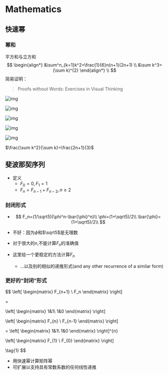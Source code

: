 # Mathematics

## 快速幂

### 幂和

平方和与立方和
$$
\begin{align*}
&\sum^n_{k=1}k^2=\frac{1}{6}n(n+1)(2n+1) \\
&\sum k^3=(\sum k)^{2}
\end{align*} \\
$$
简易证明：

> Proofs without Words: Exercises in Visual Thinking

![img](https://github.com/Qasak/all-about-stanford-cs-97si/blob/master/mathematics/sum_of_squares.jpg)

![img](https://github.com/Qasak/all-about-stanford-cs-97si/blob/master/mathematics/proof_of_sos1.png)

![img](https://github.com/Qasak/all-about-stanford-cs-97si/blob/master/mathematics/proof_of_sos2.png)

![img](https://github.com/Qasak/all-about-stanford-cs-97si/blob/master/mathematics/proof_of_sos3.png)

![img](https://github.com/Qasak/all-about-stanford-cs-97si/blob/master/mathematics/proof_of_sos4.png)

$\frac{\sum k^2}{\sum k}=\frac{2n+1}{3}$

## 斐波那契序列

+ 定义
  + $F_0=0,F_1=1$
  + $F_n=F_{n-1}+F_{n-2},n\ge2$

### 封闭形式

+ $$
  F_n=(1/\sqrt5)(\phi^n-\bar{\phi}^n)\\ \phi=(1+\sqrt5)/2\\ \bar{\phi}=(1+\sqrt5)/2\\
  $$

  

+ 不好：因为$\phi$和$\sqrt5$是无理数

+ 对于很大的$n$,不能计算$F_n$的准确值

+ 这里给一个更稳定的方法计算$F_n$

  + ...以及别的相似的递推形式(and any other recurrence of a similar form)

### 更好的“封闭”形式

$$
\left[
\begin{matrix}
F_{n+1} \\ F_n
\end{matrix}
\right] 

=

\left[
\begin{matrix}
1&1\\
1&0
\end{matrix}
\right]

\left[
\begin{matrix}
F_{n} \\ F_{n-1}
\end{matrix}
\right] 

=
\left[
\begin{matrix}
1&1\\
1&0
\end{matrix}
\right]^{n}

\left[
\begin{matrix}
F_{1} \\ F_{0}
\end{matrix}
\right] 



\tag{1}
$$

+ 用快速幂计算矩阵幂
+ 可扩展以支持具有常数系数的任何线性递推